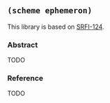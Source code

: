 
## `(scheme ephemeron)`

This library is based on [SRFI-124](https://srfi.schemers.org/srfi-124/).

### Abstract

TODO

### Reference

TODO
